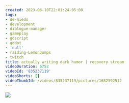 ```yaml
---
created: 2023-06-10T22:01:24-05:00
tags:
- de-miedo
- development
- dialogue-manager
- gameplay
- gdscript
- godot
- 'null'
- raiding-LemonJumps
- twitch
title: actually writing dark humor | recovery stream
videoDuration: 6752
videoId: '835237119'
videoShorts: []
videoThumbId: /videos/835237119/pictures/1682592512
---
```


![](20230611030124.jpg)
